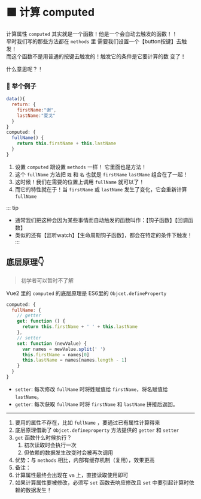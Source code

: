 # 🟩 计算 computed

计算属性 `computed` 其实就是一个函数！他是一个会自动去触发的函数！！  
平时我们写的那些方法都在 `methods` 里 需要我们设置一个【button按键】去触发！  
而这个函数不是用普通的按键去触发的！触发它的条件是它要计算的数 变了！  

什么意思呢？！ 

### 🌰 举个例子

```js
data(){
  return: {
    firstName:"谢",
    lastName:"夏戈"
  }
}
computed: {
  fullName() {
    return this.firstName + this.lastName
  }
}
```
1. 设置 `computed` 跟设置 `methods` 一样！ 它里面也是方法！
2. 这个 `fullName` 方法把 `姓` 和 `名` 也就是 `firstName` `lastName` 组合在了一起！
3. 这时候！我们在需要的位置上调用 `fullName` 就可以了！
4. 而它的特性就在于！当 `firstName` 或 `lastName` 发生了变化，它会重新计算 `fullName`

::: tip
- 通常我们把这种会因为某些事情而自动触发的函数叫作：【钩子函数】【回调函数】
- 类似的还有【监听watch】【生命周期钩子函数】，都会在特定的条件下触发！
::: 




## 底层原理👇
> 初学者可以暂时不了解

Vue2 里的 `computed` 的底层原理是 ES6里的 `Objcet.defineProperty` 

```js
computed: {
  fullName: {
    // getter
    get: function () {
      return this.firstName + ' ' + this.lastName
    },
    // setter
    set: function (newValue) {
      var names = newValue.split(' ')
      this.firstName = names[0]
      this.lastName = names[names.length - 1]
    }
  }
}
```
- `setter`: 每次修改 `fullName` 时将姓赋值给 `firstName`，将名赋值给 `lastName`。
- `getter`: 每次获取 `fullName` 时将 `firstName` 和 `lastName` 拼接后返回。

---

1. 要用的属性不存在，比如 `fullName` ，要通过已有属性计算得来
2. 底层原理借助了 `Objcet.defineproperty` 方法提供的 `getter` 和 `setter` 
3. `get` 函数什么时候执行？
   1. 初次读取时会执行一次
   2. 但依赖的数据发生改变时会被再次调用
4. 优势：与 `methods` 相比，内部有缓存机制（复用），效果更高
5.  备注：
   1. 计算属性最终会出现在 `vm` 上，直接读取使用即可
   2. 如果计算属性要被修改，必须写 `set` 函数去响应修改且 `set` 中要引起计算时依赖的数据发生！



